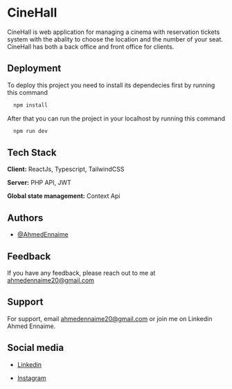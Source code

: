 
# CineHall

CineHall is web application for managing a cinema with reservation tickets system with the abality to choose the location and the number of your seat. CineHall has both a back office and front office for clients.


## Deployment

To deploy this project you need to install its dependecies first by running this command

```bash
  npm install
```

After that you can run the project in your localhost by running this command

```bash
  npm run dev
```


## Tech Stack

**Client:** ReactJs, Typescript, TailwindCSS

**Server:** PHP API, JWT

**Global state management:** Context Api


## Authors

- [@AhmedEnnaime](https://github.com/AhmedEnnaime)


## Feedback

If you have any feedback, please reach out to me at ahmedennaime20@gmail.com


## Support

For support, email ahmedennaime20@gmail.com or join me on Linkedin Ahmed Ennaime.


## Social media

- [Linkedin](https://www.linkedin.com/in/ahmed-ennaime-731171225/)

- [Instagram](https://www.instagram.com/ahmedennaime6/)
